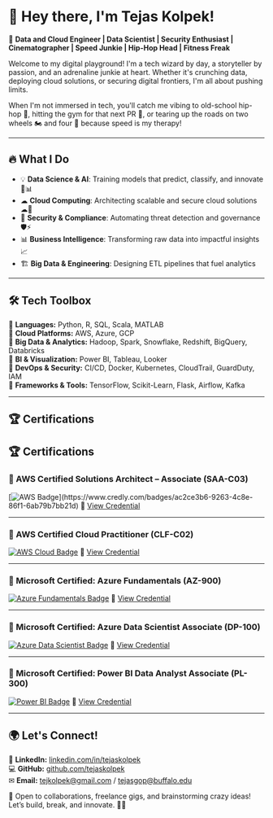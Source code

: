 # 👋 Hey there, I'm Tejas Kolpek!  

🚀 **Data and Cloud Engineer | Data Scientist | Security Enthusiast | Cinematographer | Speed Junkie | Hip-Hop Head | Fitness Freak**

Welcome to my digital playground! I'm a tech wizard by day, a storyteller by passion, and an adrenaline junkie at heart. Whether it's crunching data, deploying cloud solutions, or securing digital frontiers, I'm all about pushing limits. 

When I'm not immersed in tech, you'll catch me vibing to old-school hip-hop 🎤, hitting the gym for that next PR 💪, or tearing up the roads on two wheels 🏍️ and four 🚗 because speed is my therapy! 

---

## 🔥 What I Do

- 💡 **Data Science & AI**: Training models that predict, classify, and innovate 🧠📊  
- ☁ **Cloud Computing**: Architecting scalable and secure cloud solutions ☁🚀  
- 🔐 **Security & Compliance**: Automating threat detection and governance 🛡️⚡  
- 📊 **Business Intelligence**: Transforming raw data into impactful insights 📈  
- 🏗 **Big Data & Engineering**: Designing ETL pipelines that fuel analytics   

---

## 🛠️ Tech Toolbox

🔹 **Languages:** Python, R, SQL, Scala, MATLAB  
🔹 **Cloud Platforms:** AWS, Azure, GCP  
🔹 **Big Data & Analytics:** Hadoop, Spark, Snowflake, Redshift, BigQuery, Databricks  
🔹 **BI & Visualization:** Power BI, Tableau, Looker  
🔹 **DevOps & Security:** CI/CD, Docker, Kubernetes, CloudTrail, GuardDuty, IAM  
🔹 **Frameworks & Tools:** TensorFlow, Scikit-Learn, Flask, Airflow, Kafka  

---
## 🏆 Certifications
## 🏆 Certifications

### 🔹 AWS Certified Solutions Architect – Associate (SAA-C03)
[![AWS Badge]([https://img.credly.com/images/2e2f2cf3-b4d8-4e23-9dc8-b8b6e0986711/blob.png](https://images.credly.com/size/340x340/images/0e284c3f-5164-4b21-8660-0d84737941bc/image.png))](https://www.credly.com/badges/ac2ce3b6-9263-4c8e-86f1-6ab79b7bb21d)
🔗 [View Credential](https://www.credly.com/badges/ac2ce3b6-9263-4c8e-86f1-6ab79b7bb21d)

---

### 🔹 AWS Certified Cloud Practitioner (CLF-C02)
[![AWS Cloud Badge](https://img.credly.com/images/7b4c267e-40aa-4e66-93a4-52079bcb144d/blob.png)](https://www.credly.com/badges/a6fad69d-844c-49ed-b3a2-4e2b72891cb3)
🔗 [View Credential](https://www.credly.com/badges/a6fad69d-844c-49ed-b3a2-4e2b72891cb3)

---

### 🔹 Microsoft Certified: Azure Fundamentals (AZ-900)
[![Azure Fundamentals Badge](https://img.credly.com/images/64489b8b-fcbb-4e75-808e-303adafa6339/blob.png)](https://learn.microsoft.com/api/credentials/share/en-us/TejasKolpek-3065/C1B1F4D4276E832F)
🔗 [View Credential](https://learn.microsoft.com/api/credentials/share/en-us/TejasKolpek-3065/C1B1F4D4276E832F)

---

### 🔹 Microsoft Certified: Azure Data Scientist Associate (DP-100)
[![Azure Data Scientist Badge](https://img.credly.com/images/18b956c0-761d-4c37-baa7-9af51e4b07cb/blob.png)](https://www.credly.com/badges/18b956c0-761d-4c37-baa7-9af51e4b07cb)
🔗 [View Credential](https://www.credly.com/badges/18b956c0-761d-4c37-baa7-9af51e4b07cb)

---

### 🔹 Microsoft Certified: Power BI Data Analyst Associate (PL-300)
[![Power BI Badge](https://img.credly.com/images/5b9f117b-cbe3-45a0-a916-4d007472d849/blob.png)](https://www.credly.com/badges/5b9f117b-cbe3-45a0-a916-4d007472d849)
🔗 [View Credential](https://www.credly.com/badges/5b9f117b-cbe3-45a0-a916-4d007472d849)




---
## 🌍 Let's Connect!

💼 **LinkedIn:** [linkedin.com/in/tejaskolpek](https://www.linkedin.com/in/tejaskolpek/)  
💻 **GitHub:** [github.com/tejaskolpek](https://github.com/tejaskolpek)  
✉ **Email:** tejkolpek@gmail.com / tejasgop@buffalo.edu  

🤝 Open to collaborations, freelance gigs, and brainstorming crazy ideas! Let’s build, break, and innovate. 🚀🔥

